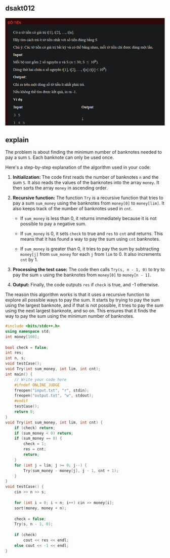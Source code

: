 ## dsakt012
![alt text](image.png)
## explain
The problem is about finding the minimum number of banknotes needed to pay a sum `S`. Each banknote can only be used once.

Here's a step-by-step explanation of the algorithm used in your code:

1. **Initialization:** The code first reads the number of banknotes `n` and the sum `S`. It also reads the values of the banknotes into the array `money`. It then sorts the array `money` in ascending order.

2. **Recursive function:** The function `Try` is a recursive function that tries to pay a sum `sum_money` using the banknotes from `money[0]` to `money[lim]`. It also keeps track of the number of banknotes used in `cnt`.

   - If `sum_money` is less than 0, it returns immediately because it is not possible to pay a negative sum.

   - If `sum_money` is 0, it sets `check` to true and `res` to `cnt` and returns. This means that it has found a way to pay the sum using `cnt` banknotes.

   - If `sum_money` is greater than 0, it tries to pay the sum by subtracting `money[j]` from `sum_money` for each `j` from `lim` to 0. It also increments `cnt` by 1.

3. **Processing the test case:** The code then calls `Try(s, n - 1, 0)` to try to pay the sum `s` using the banknotes from `money[0]` to `money[n - 1]`.

4. **Output:** Finally, the code outputs `res` if `check` is true, and -1 otherwise.

The reason this algorithm works is that it uses a recursive function to explore all possible ways to pay the sum. It starts by trying to pay the sum using the largest banknote, and if that is not possible, it tries to pay the sum using the next largest banknote, and so on. This ensures that it finds the way to pay the sum using the minimum number of banknotes.


```cpp
#include <bits/stdc++.h>
using namespace std;
int money[100];

bool check = false;
int res;
int n, s;
void testCase();
void Try(int sum_money, int lim, int cnt);
int main() {
    // Write your code here
    #ifndef ONLINE_JUDGE
    freopen("input.txt", "r", stdin);
    freopen("output.txt", "w", stdout);
    #endif
    testCase();
    return 0;
}
void Try(int sum_money, int lim, int cnt) {
    if (check) return;
    if (sum_money < 0) return;
    if (sum_money == 0) {
        check = 1;
        res = cnt;
        return;
    }
    for (int j = lim; j >= 0; j--) {
        Try(sum_money - money[j], j - 1, cnt + 1);
    }
}
void testCase() {
    cin >> n >> s;

    for (int i = 0; i < n; i++) cin >> money[i];
    sort(money, money + n);

    check = false;
    Try(s, n - 1, 0);

    if (check)
        cout << res << endl;
    else cout << -1 << endl;
}
```